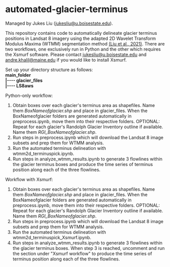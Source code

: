 # automated-glacier-terminus

Managed by Jukes Liu (jukesliu@u.boisestate.edu).

This repository contains code to automatically delineate glacier terminus positions in Landsat 8 imagery using the adapted 2D Wavelet Transform Modulus Maxima (WTMM) segmentation method [(Liu et al., 2021)](https://ieeexplore.ieee.org/document/9349100 "doi: 10.1109/TGRS.2021.3053235"). There are two workflows, one exclusively run in Python and the other which requires the Xsmurf software. Please contact jukesliu@u.boisestate.edu and andre.khalil@maine.edu if you would like to install Xsmurf.

Set up your directory structure as follows: <br />
**main_folder <br />
|---- glacier_files <br />
|---- LS8aws <br />**


Python-only workflow:
1) Obtain boxes over each glacier's terminus area as shapefiles. Name them _BoxNameofglacier.shp_ and place in glacier_files. When the BoxNameofglacier folders are generated automatically in preprocess.ipynb, move them into their respective folders. OPTIONAL: Repeat for each glacier's Randolph Glacier Inventory outline if available. Name them _RGI_BoxNameofglacier.shp_. <br />
2) Run steps in preprocess.ipynb which will download the Landsat 8 image subsets and prep them for WTMM analysis. <br />
3) Run the automated terminus delineation with wtmm2d_terminuspick.ipynb. <br />
4) Run steps in analyze_wtmm_results.ipynb to generate 3 flowlines within the glacier terminus boxes and produce the time series of terminus position along each of the three flowlines. <br />

Workflow with Xsmurf:
1) Obtain boxes over each glacier's terminus area as shapefiles. Name them _BoxNameofglacier.shp_ and place in glacier_files. When the BoxNameofglacier folders are generated automatically in preprocess.ipynb, move them into their respective folders. OPTIONAL: Repeat for each glacier's Randolph Glacier Inventory outline if available. Name them _RGI_BoxNameofglacier.shp_. <br />
2) Run steps in preprocess.ipynb which will download the Landsat 8 image subsets and prep them for WTMM analysis. <br />
3) Run the automated terminus delineation with wtmm2d_terminuspick_Xsmurf.ipynb. <br />
4) Run steps in analyze_wtmm_results.ipynb to generate 3 flowlines within the glacier terminus boxes. When step 3 is reached, uncomment and run the section under "Xsmurf workflow" to produce the time series of terminus position along each of the three flowlines.<br />